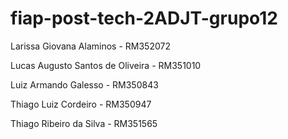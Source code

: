 # fiap-post-tech-2ADJT-grupo12

Larissa Giovana Alaminos - RM352072

Lucas Augusto Santos de Oliveira - RM351010

Luiz Armando Galesso - RM350843

Thiago Luiz Cordeiro - RM350947

Thiago Ribeiro da Silva - RM351565

